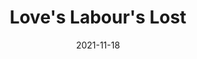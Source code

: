 ---
title: Love's Labour's Lost
slug: loves-labours-lost
subheader: 'written by William Shakespeare

  directed by Cole Meldorf

  Fall 2021'
description: "King Ferdinand of Navarre\u2019s \u201Cno fun\u201D edict mandates scholarly\
  \ endeavors, quiet contemplation and complete commitment to chastity for three entire\
  \ years. His closest courtiers reluctantly sign on. But in true comedic fashion\
  \ the arrival of the French Princess and her beautiful entourage quickly causes\
  \ the would-be scholars to realize that the whole endeavor was a bad idea, with\
  \ each votary trying to find a way to skirt the laws they themselves wrote. The\
  \ young men\u2019s studies soon give way to secret letters and amorous vows as the\
  \ women set out to teach the men a thing or two about love and commitment. The puns\
  \ fly and the playwright\u2019s wordplay take flight in this playful romantic comedy\
  \ about young love with a surprising conclusion where the characters' new outlooks\
  \ on life are tested. <br><div class=\"video-player-wrapper\"><iframe src=\"https://player.vimeo.com/video/653270391?h=7d9911e5af&byline=0&portrait=0\"\
  \ class=\"video-player\" frameborder=\"0\" allow=\"autoplay; fullscreen; picture-in-picture\"\
  \ allowfullscreen></iframe></div><script src=\"https://player.vimeo.com/api/player.js\"\
  ></script>"
roles:
  Cast:
  - name: Jonathan Rufino
    role: Ferdinand
    bio: is a third-year pre-med and physics major. Previous Dean's Men work includes Winter 2019's *Macbeth* (Macduff), Spring 2019's *Twelfth Night* (Sir Andrew Aguecheek), and Autumn 2020's Much Ado about Monologues (King John). He is absolutely thrilled to be a part of the Dean's Men's return to in-person theater and hopes you enjoy the show!
  - name: Collin Kavanaugh
    role: Biron
  - name: Tyler Ashman
    role: Longaville
    bio: is a first-year graduate student pursuing a dual degree in the Law School and Divinity School. Before coming to UChicago, he worked extensively with Princeton’s Lewis Center for the Arts and the Playwright’s Guild as a writer, performer, and stage manager. He also founded and served as head writer of Troupe, a campus sketch comedy group. During a semester in the United Kingdom, he performed with the Cambridge Footlights in their annual pantomime, and he wrote for several of their sketch shows. He is beyond excited to be making his Dean’s Men debut!
  - name: Nora Schultz
    role: Dumaine/Forester
    bio: is a second-year English major. They have previously participated in the past three Theater[24]s (Curator/Actor) and the Much Ado About Monologues series (Queen Margaret). She also currently serves as the Arts Chair of the Dean's Men and is thrilled to be back on a real stage in front of real people!
  - name: Lara Sachdeva
    role: Boyet/Dull
    bio:  is a fourth-year in the College double majoring in Political Science and Theatre and Performance Studies. She has previously performed in *Fun Home* (Medium Alison) and worked on *Philoctetes* (Assistant Costume Designer). She sends so much love to the cast and crew and hopes that you enjoy the show!
  - name: Harry Franklin
    role: Don Adriano de Armado
    bio:  is thrilled to be making his in-person Dean's Men debut after performing in the Much Ado About Monologues series and the 24-Hour Plays last year! He's a second-year majoring in undecided. When not performing, he enjoys jogging, juggling, and joggling (a combination of the previous two).
  - name: Caroline Kaminsky
    role: Sir Nathaniel
    bio: is a new doctoral student in Biochemistry and Molecular Biophysics. Her previous early modern roles include *Much Ado About Nothing* (Beatrice), *Twelfth Night* (Maria), *Romeo and Juliet* (Servant), and *The Second Maiden's Tragedy* (The Lady). She would like to thank the wonderful friends she made in the cast/crew and especially Cole for his thoughtful directing. Pauca verba!
  - name: Zander Galluppi
    role: Holofernes/Mercade
    bio: "is a fifth-year Ph.D. candidate in the Committee on Immunology. He has performed in over ten UT/TAPS productions: some of his favorite credits include *Grenadine* (Sconce), *Animals Out of Paper* (Andy), and *Peter and the Starcatcher* (Smee). This is his second time performing *Love's Labour's Lost* with UChicago, as he appeared as Longaville in *Love's Labour's Lost: A New Musical* his first year. Zander has also appeared in Chicago regional productions with the Beverly Arts Center (Antipholus of Ephesus, *The Comedy of Errors*), This Moment Productions (Professor Plum, *Clue: Stay-at-Home*), and Underscore Theatre Company (*Moby Dick--A Musical*, Capts. Bildad & Gardiner) as part of the Chicago Musical Theatre Festival. This year is also Zander's third year on UT Committee. You can catch him next appearing as The Man in next quarter's TAPS production of *Amazons and Their Men*!"
  - name: Jared Zuker
    role: Costard
    bio:  is a fourth-year Fundamentals and TAPS major. He has previously worked on *Macbeth* (Ross) and *Twelfth Night* (Sebastian). He is the current Social Chair of the Dean’s Men.
  - name: Gayathri Rao
    role: Moth
  - name: Murphy DePompei
    role: Princess
    bio: "is a fourth-year Public Policy and Spanish major. She has previously acted in Dean’s Men productions of *The Winter’s Tale* (Mamillius/Perdita) and *Antony & Cleopatra* (Cleopatra). She is beyond excited for this quarter’s production of *Love’s Labour’s Lost* and is looking forward to the last leg of her college theater career."
  - name: Laura Mahaniah
    role: Rosaline
    bio: is a second-year Linguistics and TAPS major. At UChicago, she has performed in *Original Sin* (Andrea) and *My H8 Letter to the Gr8 American Theatre* (ensemble), as well as a variety of staged readings. Her time outside of rehearsal is usually spent in one of the University's dance studios.
  - name: Kassie Rivera
    role: Katharine
    bio:  is a first-year Psychology major. She has previously worked on *Twelfth Night* (Fabian), *Macbeth* (Doctor), *Antigonick* (Ismene), *The Old Man and the Old Moon* (Callaghan), *The Addams Family* (Ancestor), and *Putnam County Spelling Bee* (Barfee).
  - name: Sophie Knifton
    role: Jaquenetta/Maria
    bio:  is a second year in the College studying Psychology and Creative Writing. This is her University Theater debut. She sends her love to the cast and crew for making her first Dean's Men experience so magical.
  Production Staff:
  - name: Cole Meldorf
    role: Director
    bio: is a fourth-year in the college double majoring in Physics and Astrophysics, as well as a member of the UT Committee and the Dean's Men Board. He has acted in several previous UT productions such as *Macbeth*, *The Winter's Tale*, *A Streetcar Named Desire*, and *The Old Man and The Old Moon*, as well as played pit violin in *Fun Home* and *The Old Man and The Old Moon*. This is his directorial debut for mainstage productions.
  - name: Don Harmon
    role: Dramaturg
    bio: is a Fourth Year Classics and Comparative Literature Major. He has previously acted in UT's *Julius Caesar* and the Dean's Men's *Measure For Measure*. He directed the Weekend of Workshop's production 'Amlet in historical Elizabethan pronunciation. This is his first time as a UT dramaturge. Outside of theater, Don cooks, plays guitar, and is co-Editor-in-Chief for the Animus Undergraduate Classics Journal.
  - name: Nico Giunta
    role: Production Manager
    bio: is a third-year Computer Science and MADD Major. He's previously worked on *Waiting for Godot* (Assistant Sound Designer) and *Welcome Back to My Channel* (Assistant Production Manager). He spends way too much time staring at screens, whether he's staring at budget spreadsheets, running tournaments for UChicago Smash, or playing one of many, many, rogue-likes or visual novels in his backlog of video games. He is not a werewolf.
  - name: Spencer Ng
    role: Stage Manager
    bio: is a third-year studying Computer Science and Theater & Performance Studies. His past credits include *My H8 Letter to the Gr8 American Theatre* (Stage Manager), *Waiting for Godot* (ASM), and *The Winter's Tale* (ASM). He's super excited to bring theater to in-person audiences again, and he Loves Labour Laws and ensures that they're followed for the lovely members of this production.
  - name: Thomas Nielsen
    role: Scenic Designer
    bio: "is a third-year creative writing and computer science major in the college. She previously assisted on scenic design for *Rosencrantz and Guildenstern Are Dead* and *The Old Man and the Old Moon*, and is excited to have the chance to lead design for this show. She's very thankful to everyone who helped her out along the way: assistants, teachers, and others."
  - name: Becky Vasquez
    role: Props Designer
    bio: is a third-year Biology major. They have previously worked on *Rosencrantz and Guildenstern are Dead* (Assistant Props Designer). They enjoy knitting and papercrafts, and love being able to incorporate these hobbies into shows in as many aspects as possible. They hope that you enjoy this show, as it has truly been a labor of love.
  - name: Carolyn Johansen
    role: Costume Designer
    bio: is a third year Economics and Data Science major. She previously worked on *Original Sin* (Costume Designer). She also works for TAPS as a costume shop assistant.
  - name: Kimberly Carrillo Rivera
    role: Lighting Designer
  - name: Colin Cooper
    role: Sound Designer
    bio: is a third-year Chemistry Major. He worked as a Sound Designer for *Antony and Cleopatra* and is the Treasurer of the Dean's Men Board. In his free time, he enjoys running.
  - name: Ryan Cairns
    role: Assistant Director
  - name: Yue Pan
    role: Assistant Dramaturg
    bio: is a third-year Astrophysics major and creative writing minor. She has previously worked as the director for Theatre 24.
  - name: Lila Gorman
    role: Assistant Production Manager
  - name: Coco Liu
    role: Assistant Stage Manager
    bio: is a first-year tentative Chemistry and Linguistics double major. This is her first show with UT, and hopefully by her next one she'll finally have come up with a fun fact about herself.
  - name: Kelly Mao
    role: Assistant Stage Manager
    bio: is a first-year computer science major who has worked on various shows as a sound designer in the past but has always secretly longed to be a stage manager because she is in fact a control freak at heart, and is thrilled to be living her dream.
  - name: Maya Doyle
    role: Assistant Scenic Designer
    bio:  is a first-year. This is her first TAPS show.
  - name: "Mufan \"Jon\" Shao"
    role: Assistant Scenic Designer
  - name: Emily Zen
    role: Assistant Props Designer
    bio: is a first-year in the College. *Love’s Labour’s Lost* is her first show.
  - name: Julia Fennell
    role: Assistant Costume Designer
  - name: Sophia Balabnova
    role: Assistant Costume Designer/Assistant Lighting Designer
  - name: Elena Gill
    role: Assistant Sound Designer
  - name: Isaiah Zwick-Schachter
    role: Master Electrician
  - name: Brandon Zang
    role: UT Committee Liaison
  - name: Gigi Hancock
    role: Tech Staff Liaison
  - name: Nashatay Crawford
    role: Tech Staff Liaison
layout: show-info
quarter: fall
year: 2021
season: 2021-2022 Shows
date: 2021-11-18

---